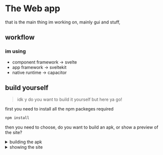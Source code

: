 # The Web app
that is the main thing im working on, mainly gui and stuff,

## workflow
### im using
- component framework -> svelte
- app framework -> sveltekit
- native runtime -> capacitor

## build yourself
> idk y do you want to build it yourself but here ya go!

first you need to install all the npm packeges required
```bash
npm install
```
then you need to choose, do you want to build an apk, or show a preview of the site?

<details>
  <summary>building the apk</summary>
  for that ive created a script:
  <br>
  
  ```bash
  ./build.sh
  ```
</details>
<details>
  <summary>showing the site</summary>
  for that ive created a script too:
  <br>
  
  ```bash
  ./preview.sh
  ```
</details>
